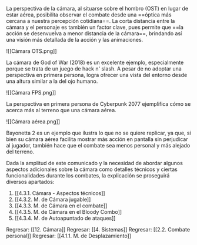 

La perspectiva de la cámara, al situarse sobre el hombro (OST) en lugar de estar aérea, posibilita observar el combate desde una ==óptica más cercana a nuestra percepción cotidiana==. La corta distancia entre la cámara y el personaje es también un factor clave, pues permite que ==la acción se desenvuelva a menor distancia de la cámara==, brindando así una visión más detallada de la acción y las animaciones.

![[Cámara OTS.png]]

La cámara de God of War (2018) es un excelente ejemplo, especialmente porque se trata de un juego de hack n' slash. A pesar de no adoptar una perspectiva en primera persona, logra ofrecer una vista del entorno desde una altura similar a la del ojo humano.

![[Cámara FPS.png]]

La perspectiva en primera persona de Cyberpunk 2077 ejemplifica cómo se acerca más al terreno que una cámara aérea.

![[Cámara aérea.png]]

Bayonetta 2 es un ejemplo que ilustra lo que no se quiere replicar, ya que, si bien su cámara aérea facilita mostrar más acción en pantalla sin perjudicar al jugador, también hace que el combate sea menos personal y más alejado del terreno.

Dada la amplitud de este comunicado y la necesidad de abordar algunos aspectos adicionales sobre la cámara como detalles técnicos y ciertas funcionalidades durante los combates, la explicación se proseguirá diversos apartados:

1. [[4.3.1. Cámara - Aspectos técnicos]]
2. [[4.3.2. M. de Cámara jugable]]
3. [[4.3.3. M. de Cámara en el combate]]
4. [[4.3.5. M. de Cámara en el Bloody Combo]]
5. [[4.3.4. M. de Autoapuntado de ataques]]


Regresar: [[12. Cámara]]
Regresar: [[4. Sistemas]]
Regresar: [[2.2. Combate personal]]
Regresar: [[4.1.1. M. de Desplazamiento]]